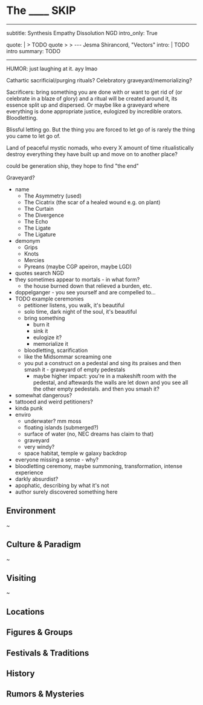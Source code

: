 # The ____ SKIP

---
subtitle: Synthesis Empathy Dissolution NGD
intro_only: True
<!-- post_intro_only: MEDIA("David Hellman - Braid background.jpg") -->
quote: |
    > TODO quote
    >
    > <span class="attribution">--- Jesma Shirancord, "Vectors" <!-- James Richardson --><span>
intro: |
    TODO intro
summary: TODO

---

<!--
the point:

- how to know what to move on from
- how to move on
- the joy of letting go
-->

HUMOR: just laughing at it. ayy lmao

Cathartic sacrificial/purging rituals? Celebratory graveyard/memorializing?

Sacrificers: bring something you are done with or want to get rid of (or celebrate in a blaze of glory) and a ritual will be created around it, its essence split up and dispersed. Or maybe like a graveyard where everything is done appropriate justice, eulogized by incredible orators. Bloodletting.

Blissful letting go. But the thing you are forced to let go of is rarely the thing you came to let go of.

Land of peaceful mystic nomads, who every X amount of time ritualistically destroy everything they have built up and move on to another place?

could be generation ship, they hope to find "the end"

Graveyard?

- name
    + The Asymmetry (used)
    + The Cicatrix (the scar of a healed wound e.g. on plant)
    + The Curtain
    + The Divergence
    + The Echo
    + The Ligate
    + The Ligature
- demonym
	+ Grips
	+ Knots
	+ Mercies
	+ Pyreans (maybe CGP apeiron, maybe LGD)
- quotes search NGD
- they sometimes appear to mortals - in what form?
	+ the house burned down that relieved a burden, etc.
- doppelganger - you see yourself and are compelled to...
- TODO example ceremonies
	+ petitioner listens, you walk, it's beautiful
	+ solo time, dark night of the soul, it's beautiful
	+ bring something
		* burn it
		* sink it
		* eulogize it?
		* memorialize it
	+ bloodletting, scarification
	+ like the Midsommar screaming one
	+ you put a construct on a pedestal and sing its praises and then smash it - graveyard of empty pedestals
		* maybe higher impact: you're in a makeshift room with the pedestal, and aftewards the walls are let down and you see all the other empty pedestals. and then you smash it?
- somewhat dangerous?
- tattooed and weird petitioners?
- kinda punk
- enviro
	+ underwater? mm moss
	+ floating islands (submerged?)
	+ surface of water (no, NEC dreams has claim to that)
	+ graveyard
	+ very windy?
	+ space habitat, temple w galaxy backdrop
- everyone missing a sense - why?
- bloodletting ceremony, maybe summoning, transformation, intense experience
- darkly absurdist?
- apophatic, describing by what it's not
- author surely discovered something here

## Environment

~

## Culture & Paradigm

~

## Visiting

~

## Locations

## Figures & Groups

## Festivals & Traditions

## History

## Rumors & Mysteries
